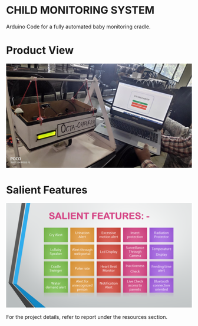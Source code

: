 # CHILD MONITORING SYSTEM
Arduino Code for a fully automated baby monitoring cradle.


# Product View

![a](https://github.com/Sumit-Budhiraja/OCTA-CRADLE-2.0/blob/master/resources/2.jfif)

# Salient Features

![a](https://github.com/Sumit-Budhiraja/OCTA-CRADLE-2.0/blob/master/resources/3.png)



For the project details, refer to report under the resources section.
